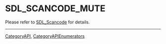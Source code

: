 # SDL_SCANCODE_MUTE

Please refer to [SDL_Scancode](SDL_Scancode) for details.

----
[CategoryAPI](CategoryAPI), [CategoryAPIEnumerators](CategoryAPIEnumerators)

